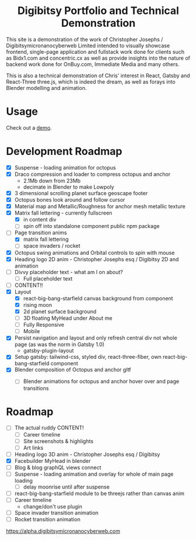<h1 align="center">
  Digibitsy Portfolio and Technical Demonstration
</h1>

This site is a demonstration of the work of Christopher Josephs / Digibitsymicronanocyberweb Limited intended to visually showcase frontend, single-page application and fullstack work done for clients such as Bidx1.com and concentric.cx as well as provide insights into the nature of backend work done for OnBuy.com, Immediate Media and many others.

This is also a technical demonstration of Chris' interest in React, Gatsby and React-Three three.js, which is indeed the dream, as well as forays into Blender modelling and animation.


# Usage

Check out a [demo](https://alpha.digibitsymicronanocyberweb.com).

# Development Roadmap

- [x] Suspense - loading animation for octopus
- [x] Draco compression and loader to compress octopus and anchor
    - 2.1Mb down from 23Mb 
    - decimate in Blender to make Lowpoly
- [x] 3 dimensional scrolling planet surface geoscape footer
- [x] Octopus bones look around and follow cursor
- [x] Material map and Metallic/Roughness for anchor mesh metallic texture
- [x] Matrix fall lettering - currently fullscreen
    - [x] in content div 
    - [ ] spin off into standalone component public npm package
- [ ] Page transition anims
    - [x] matrix fall lettering
    - [ ] space invaders / rocket
- [x] Octopus swing animations and Orbital controls to spin with mouse
- [x] Heading logo 2D anim - Christopher Josephs esq / Digibitsy 2D and animation
- [ ]  Divvy placeholder text - what am I on about?
    - [ ] Full placeholder text
- [ ] CONTENT!!
- [x] Layout 
  - [x] react-big-bang-starfield canvas background from component
  - [x] rising moon
  - [x] 2d planet surface background
  - [ ] 3D floating MyHead under About me
  - [ ] Fully Responsive
  - [ ] Mobile
- [x] Persist navigation and layout and only refresh central div not whole page (as was the norm in Gatsby 1.0)
    - gatsby-plugin-layout
- [x] Setup gatsby: tailwind-css, styled div, react-three-fiber, own react-big-bang-starfield component
- [x] Blender composition of Octopus and anchor gltf
  - [ ] Blender animations for octopus and anchor hover over and page transitions


# Roadmap

- [ ] The actual ruddy CONTENT!
    - [ ] Career timeline
    - [ ] Site screenshots & highlights
    - [ ] Art links
- [ ] Heading logo 3D anim - Christopher Josephs esq / Digibitsy
- [x] Facebuilder MyHead in blender
- [ ] Blog & blog graphQL views connect
- [ ] Suspense - loading animation and overlay for whole of main page loading
    - [ ] delay moonrise until after suspense
- [ ] react-big-bang-starfield module to be threejs rather than canvas anim
- [ ] Career timeline
    - change/don't use plugin
- [ ] Space invader transition animation
- [ ] Rocket transition animation

https://alpha.digibitsymicronanocyberweb.com
